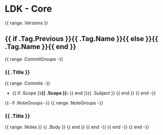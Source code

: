 # LDK - Core

{{ range .Versions }}
## {{ if .Tag.Previous }}{{ .Tag.Name }}{{ else }}{{ .Tag.Name }}{{ end }}

{{ range .CommitGroups -}}
### {{ .Title }}

{{ range .Commits -}}
- {{ if .Scope }}**{{ .Scope }}:** {{ end }}{{ .Subject }}
{{ end }}
{{ end -}}

{{- if .NoteGroups -}}
{{ range .NoteGroups -}}

### {{ .Title }}
{{ range .Notes }}
{{ .Body }}
{{ end }}
{{ end -}}
{{ end -}}
{{ end -}}
